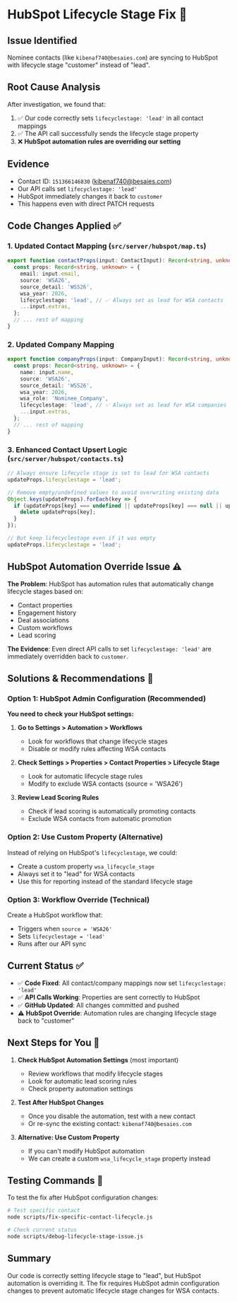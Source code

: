 # HubSpot Lifecycle Stage Fix 🔧

## Issue Identified
Nominee contacts (like `kibenaf740@besaies.com`) are syncing to HubSpot with lifecycle stage "customer" instead of "lead".

## Root Cause Analysis
After investigation, we found that:
1. ✅ Our code correctly sets `lifecyclestage: 'lead'` in all contact mappings
2. ✅ The API call successfully sends the lifecycle stage property
3. ❌ **HubSpot automation rules are overriding our setting**

## Evidence
- Contact ID: `151366146830` (kibenaf740@besaies.com)
- Our API calls set `lifecyclestage: 'lead'`
- HubSpot immediately changes it back to `customer`
- This happens even with direct PATCH requests

## Code Changes Applied ✅

### 1. Updated Contact Mapping (`src/server/hubspot/map.ts`)
```typescript
export function contactProps(input: ContactInput): Record<string, unknown> {
  const props: Record<string, unknown> = {
    email: input.email,
    source: 'WSA26',
    source_detail: 'WSS26',
    wsa_year: 2026,
    lifecyclestage: 'lead', // ✅ Always set as lead for WSA contacts
    ...input.extras,
  };
  // ... rest of mapping
}
```

### 2. Updated Company Mapping
```typescript
export function companyProps(input: CompanyInput): Record<string, unknown> {
  const props: Record<string, unknown> = {
    name: input.name,
    source: 'WSA26',
    source_detail: 'WSS26',
    wsa_year: 2026,
    wsa_role: 'Nominee_Company',
    lifecyclestage: 'lead', // ✅ Always set as lead for WSA companies
    ...input.extras,
  };
  // ... rest of mapping
}
```

### 3. Enhanced Contact Upsert Logic (`src/server/hubspot/contacts.ts`)
```typescript
// Always ensure lifecycle stage is set to lead for WSA contacts
updateProps.lifecyclestage = 'lead';

// Remove empty/undefined values to avoid overwriting existing data
Object.keys(updateProps).forEach(key => {
  if (updateProps[key] === undefined || updateProps[key] === null || updateProps[key] === '') {
    delete updateProps[key];
  }
});

// But keep lifecyclestage even if it was empty
updateProps.lifecyclestage = 'lead';
```

## HubSpot Automation Override Issue ⚠️

**The Problem**: HubSpot has automation rules that automatically change lifecycle stages based on:
- Contact properties
- Engagement history  
- Deal associations
- Custom workflows
- Lead scoring

**The Evidence**: Even direct API calls to set `lifecyclestage: 'lead'` are immediately overridden back to `customer`.

## Solutions & Recommendations 🎯

### Option 1: HubSpot Admin Configuration (Recommended)
**You need to check your HubSpot settings:**

1. **Go to Settings > Automation > Workflows**
   - Look for workflows that change lifecycle stages
   - Disable or modify rules affecting WSA contacts

2. **Check Settings > Properties > Contact Properties > Lifecycle Stage**
   - Look for automatic lifecycle stage rules
   - Modify to exclude WSA contacts (source = 'WSA26')

3. **Review Lead Scoring Rules**
   - Check if lead scoring is automatically promoting contacts
   - Exclude WSA contacts from automatic promotion

### Option 2: Use Custom Property (Alternative)
Instead of relying on HubSpot's `lifecyclestage`, we could:
- Create a custom property `wsa_lifecycle_stage`
- Always set it to "lead" for WSA contacts
- Use this for reporting instead of the standard lifecycle stage

### Option 3: Workflow Override (Technical)
Create a HubSpot workflow that:
- Triggers when `source = 'WSA26'`
- Sets `lifecyclestage = 'lead'`
- Runs after our API sync

## Current Status ✅

- ✅ **Code Fixed**: All contact/company mappings now set `lifecyclestage: 'lead'`
- ✅ **API Calls Working**: Properties are sent correctly to HubSpot
- ✅ **GitHub Updated**: All changes committed and pushed
- ⚠️ **HubSpot Override**: Automation rules are changing lifecycle stage back to "customer"

## Next Steps for You 🚀

1. **Check HubSpot Automation Settings** (most important)
   - Review workflows that modify lifecycle stages
   - Look for automatic lead scoring rules
   - Check property automation settings

2. **Test After HubSpot Changes**
   - Once you disable the automation, test with a new contact
   - Or re-sync the existing contact: `kibenaf740@besaies.com`

3. **Alternative: Use Custom Property**
   - If you can't modify HubSpot automation
   - We can create a custom `wsa_lifecycle_stage` property instead

## Testing Commands 🧪

To test the fix after HubSpot configuration changes:
```bash
# Test specific contact
node scripts/fix-specific-contact-lifecycle.js

# Check current status
node scripts/debug-lifecycle-stage-issue.js
```

## Summary
Our code is correctly setting lifecycle stage to "lead", but HubSpot automation is overriding it. The fix requires HubSpot admin configuration changes to prevent automatic lifecycle stage changes for WSA contacts.